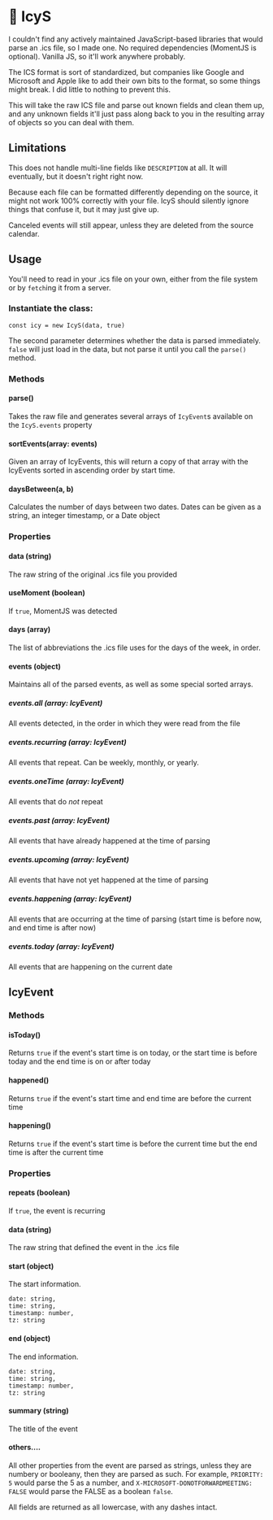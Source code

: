 # 🧊 IcyS
I couldn't find any actively maintained JavaScript-based libraries that would parse an .ics file, so I made one. No required dependencies (MomentJS is optional). Vanilla JS, so it'll work anywhere probably.

The ICS format is sort of standardized, but companies like Google and Microsoft and Apple like to add their own bits to the format, so some things might break. I did little to nothing to prevent this.

This will take the raw ICS file and parse out known fields and clean them up, and any unknown fields it'll just pass along back to you in the resulting array of objects so you can deal with them.

## Limitations
This does not handle multi-line fields like `DESCRIPTION` at all. It will eventually, but it doesn't right right now.

Because each file can be formatted differently depending on the source, it might not work 100% correctly with your file. IcyS should silently ignore things that confuse it, but it may just give up.

Canceled events will still appear, unless they are deleted from the source calendar.

## Usage
You'll need to read in your .ics file on your own, either from the file system or by `fetch`ing it from a server.

### Instantiate the class:

`const icy = new IcyS(data, true)`

The second parameter determines whether the data is parsed immediately. `false` will just load in the data, but not parse it until you call the `parse()` method.

### Methods
#### parse()
Takes the raw file and generates several arrays of `IcyEvent`s available on the `IcyS.events` property

#### sortEvents(array: events)
Given an array of IcyEvents, this will return a copy of that array with the IcyEvents sorted in ascending order by start time.

#### daysBetween(a, b)
Calculates the number of days between two dates. Dates can be given as a string, an integer timestamp, or a Date object

### Properties
#### data (string)
The raw string of the original .ics file you provided

#### useMoment (boolean)
If `true`, MomentJS was detected

#### days (array)
The list of abbreviations the .ics file uses for the days of the week, in order.

#### events (object)
Maintains all of the parsed events, as well as some special sorted arrays.

##### events.all (array: IcyEvent)
All events detected, in the order in which they were read from the file

##### events.recurring (array: IcyEvent)
All events that repeat. Can be weekly, monthly, or yearly.

##### events.oneTime (array: IcyEvent)
All events that do *not* repeat

##### events.past (array: IcyEvent)
All events that have already happened at the time of parsing

##### events.upcoming (array: IcyEvent)
All events that have not yet happened at the time of parsing

##### events.happening (array: IcyEvent)
All events that are occurring at the time of parsing (start time is before now, and end time is after now)

##### events.today (array: IcyEvent)
All events that are happening on the current date

## IcyEvent
### Methods
#### isToday()
Returns `true` if the event's start time is on today, or the start time is before today and the end time is on or after today

#### happened()
Returns `true` if the event's start time and end time are before the current time

#### happening()
Returns `true` if the event's start time is before the current time but the end time is after the current time

### Properties
#### repeats (boolean)
If `true`, the event is recurring

#### data (string)
The raw string that defined the event in the .ics file

#### start (object)
The start information. 
```
date: string,
time: string,
timestamp: number,
tz: string
```

#### end (object)
The end information. 
```
date: string,
time: string,
timestamp: number,
tz: string
```

#### summary (string)
The title of the event

#### others....
All other properties from the event are parsed as strings, unless they are numbery or booleany, then they are parsed as such. For example, `PRIORITY: 5` would parse the 5 as a number, and `X-MICROSOFT-DONOTFORWARDMEETING: FALSE` would parse the FALSE as a boolean `false`.

All fields are returned as all lowercase, with any dashes intact.
